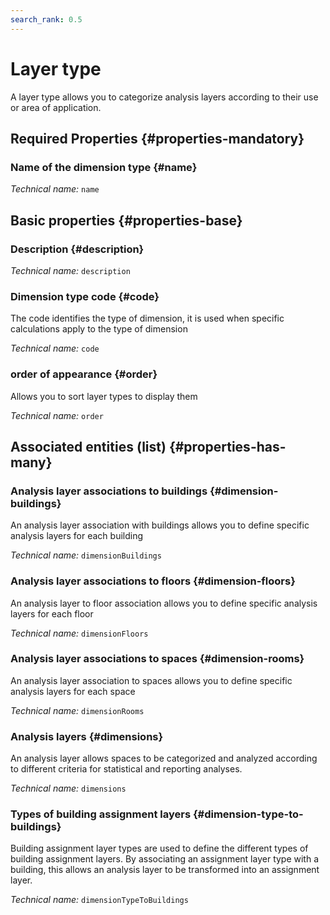 ```yaml
---
search_rank: 0.5
---    
```

# Layer type
<!--- THIS FILE IS GENERATED PLEASE DO NOT EDIT IT DIRECTLY --->

A layer type allows you to categorize analysis layers according to their use or area of application.

<OH code="dimensionType"/>




## Required Properties {#properties-mandatory}
    
### Name of the dimension type {#name}



*Technical name:* ```name```
<PH code="dimensionType:name"/>

    


## Basic properties {#properties-base}
    
### Description {#description}



*Technical name:* ```description```
<PH code="dimensionType:description"/>

### Dimension type code {#code}

The code identifies the type of dimension, it is used when specific calculations apply to the type of dimension

*Technical name:* ```code```
<PH code="dimensionType:code"/>

### order of appearance {#order}

Allows you to sort layer types to display them

*Technical name:* ```order```
<PH code="dimensionType:order"/>

    



## Associated entities (list) {#properties-has-many}

### Analysis layer associations to buildings {#dimension-buildings}

An analysis layer association with buildings allows you to define specific analysis layers for each building

*Technical name:* ```dimensionBuildings```
<PH code="dimensionType:dimensionBuildings"/>

### Analysis layer associations to floors {#dimension-floors}

An analysis layer to floor association allows you to define specific analysis layers for each floor

*Technical name:* ```dimensionFloors```
<PH code="dimensionType:dimensionFloors"/>

### Analysis layer associations to spaces {#dimension-rooms}

An analysis layer association to spaces allows you to define specific analysis layers for each space

*Technical name:* ```dimensionRooms```
<PH code="dimensionType:dimensionRooms"/>

### Analysis layers {#dimensions}

An analysis layer allows spaces to be categorized and analyzed according to different criteria for statistical and reporting analyses.

*Technical name:* ```dimensions```
<PH code="dimensionType:dimensions"/>

### Types of building assignment layers {#dimension-type-to-buildings}

Building assignment layer types are used to define the different types of building assignment layers. By associating an assignment layer type with a building, this allows an analysis layer to be transformed into an assignment layer.

*Technical name:* ```dimensionTypeToBuildings```
<PH code="dimensionType:dimensionTypeToBuildings"/>




